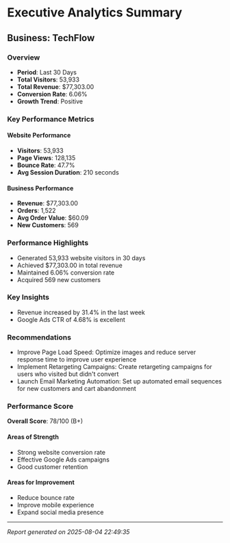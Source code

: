 # Executive Analytics Summary
## Business: TechFlow

### Overview
- **Period**: Last 30 Days
- **Total Visitors**: 53,933
- **Total Revenue**: $77,303.00
- **Conversion Rate**: 6.06%
- **Growth Trend**: Positive

### Key Performance Metrics

#### Website Performance
- **Visitors**: 53,933
- **Page Views**: 128,135
- **Bounce Rate**: 47.7%
- **Avg Session Duration**: 210 seconds

#### Business Performance
- **Revenue**: $77,303.00
- **Orders**: 1,522
- **Avg Order Value**: $60.09
- **New Customers**: 569

### Performance Highlights
- Generated 53,933 website visitors in 30 days
- Achieved $77,303.00 in total revenue
- Maintained 6.06% conversion rate
- Acquired 569 new customers

### Key Insights
- Revenue increased by 31.4% in the last week
- Google Ads CTR of 4.68% is excellent

### Recommendations
- Improve Page Load Speed: Optimize images and reduce server response time to improve user experience
- Implement Retargeting Campaigns: Create retargeting campaigns for users who visited but didn't convert
- Launch Email Marketing Automation: Set up automated email sequences for new customers and cart abandonment

### Performance Score
**Overall Score**: 78/100 (B+)

#### Areas of Strength
- Strong website conversion rate
- Effective Google Ads campaigns
- Good customer retention

#### Areas for Improvement
- Reduce bounce rate
- Improve mobile experience
- Expand social media presence

---
*Report generated on 2025-08-04 22:49:35*
